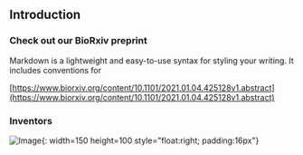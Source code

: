 ## 

## Introduction

### Check out our BioRxiv preprint

Markdown is a lightweight and easy-to-use syntax for styling your writing. It includes conventions for

[https://www.biorxiv.org/content/10.1101/2021.01.04.425128v1.abstract](https://www.biorxiv.org/content/10.1101/2021.01.04.425128v1.abstract)



### Inventors
![Image](https://avatars.githubusercontent.com/u/2972709?s=460&u=dd146f3a230e06837b9c50993fadba5bb357a496&v=4){: width=150 height=100 style="float:right; padding:16px"}


